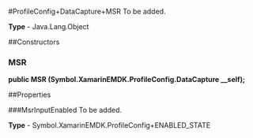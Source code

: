 #ProfileConfig+DataCapture+MSR
To be added.

**Type** - Java.Lang.Object

##Constructors
### MSR 
**public MSR (Symbol.XamarinEMDK.ProfileConfig.DataCapture __self);**

##Properties

###MsrInputEnabled
To be added.

**Type** - Symbol.XamarinEMDK.ProfileConfig+ENABLED_STATE


